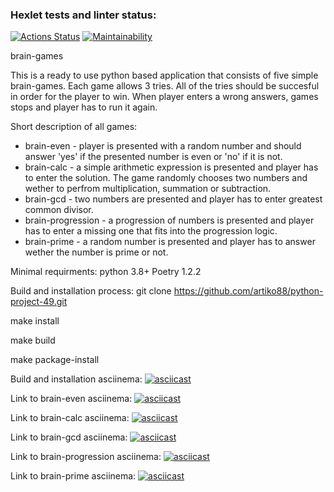 ### Hexlet tests and linter status:
[![Actions Status](https://github.com/artiko88/python-project-49/workflows/hexlet-check/badge.svg)](https://github.com/artiko88/python-project-49/actions)
[![Maintainability](https://api.codeclimate.com/v1/badges/d3fa2f08f20ad4f4903c/maintainability)](https://codeclimate.com/github/artiko88/python-project-49/maintainability)

brain-games

This is a ready to use python based application that consists of five simple brain-games. Each game allows 3 tries. All of the tries should be succesful in order for the player to win. When player enters a wrong answers, games stops and player has to run it again. 

Short description of all games:
- brain-even - player is presented with a random number and should answer 'yes' if the presented number is even or 'no' if it is not.
- brain-calc - a simple arithmetic expression is presented and player has to enter the solution. The game randomly chooses two numbers and wether to perfrom multiplication, summation or subtraction.
- brain-gcd - two numbers are presented and player has to enter greatest common divisor.
- brain-progression - a progression of numbers is presented and player has to enter a missing one that fits into the progression logic.
- brain-prime - a random number is presented and player has to answer wether the number is prime or not.

Minimal requirments:
python 3.8+
Poetry 1.2.2

Build and installation process:
git clone https://github.com/artiko88/python-project-49.git

make install

make build

make package-install





Build and installation asciinema:
[![asciicast](https://asciinema.org/a/S7HeQXlddJoUn6NMZpeHHMmoo.svg)](https://asciinema.org/a/S7HeQXlddJoUn6NMZpeHHMmoo)

Link to brain-even asciinema:
[![asciicast](https://asciinema.org/a/ow5udnjdWtV7PaPiP7xpmSMDb.svg)](https://asciinema.org/a/ow5udnjdWtV7PaPiP7xpmSMDb)

Link to brain-calc asciinema:
[![asciicast](https://asciinema.org/a/l9sBBz3lrYIzzGNNZV6jfdXWZ.svg)](https://asciinema.org/a/l9sBBz3lrYIzzGNNZV6jfdXWZ)

Link to brain-gcd asciinema:
[![asciicast](https://asciinema.org/a/x4epcGHPRckSBBlKPi0hIravO.svg)](https://asciinema.org/a/x4epcGHPRckSBBlKPi0hIravO)

Link to brain-progression asciinema:
[![asciicast](https://asciinema.org/a/X6REwvfMAGWBqEN3cSoLeBUT5.svg)](https://asciinema.org/a/X6REwvfMAGWBqEN3cSoLeBUT5)

Link to brain-prime asciinema:
[![asciicast](https://asciinema.org/a/3iE3fufLh7tzoHJAHTM1WksAV.svg)](https://asciinema.org/a/3iE3fufLh7tzoHJAHTM1WksAV)